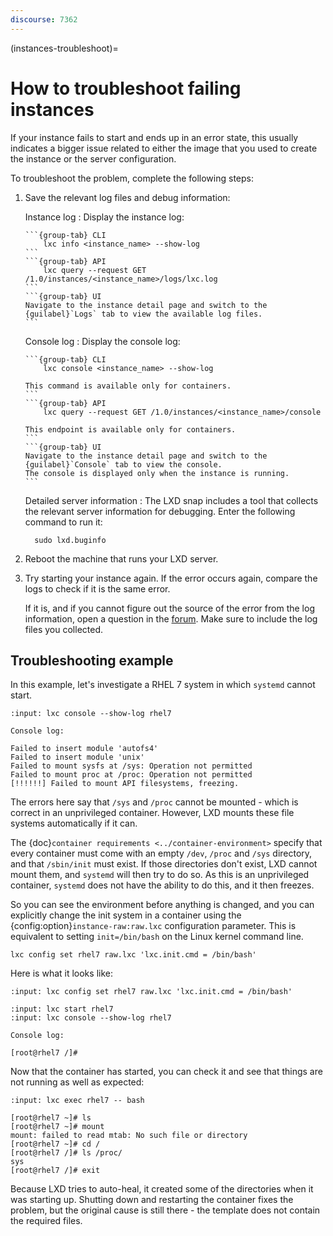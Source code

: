 ```yaml
---
discourse: 7362
---
```


(instances-troubleshoot)=
# How to troubleshoot failing instances

If your instance fails to start and ends up in an error state, this usually indicates a bigger issue related to either the image that you used to create the instance or the server configuration.

To troubleshoot the problem, complete the following steps:

1. Save the relevant log files and debug information:

   Instance log
   : Display the instance log:

     ````{tabs}
     ```{group-tab} CLI
         lxc info <instance_name> --show-log
     ```
     ```{group-tab} API
         lxc query --request GET /1.0/instances/<instance_name>/logs/lxc.log
     ```
     ```{group-tab} UI
     Navigate to the instance detail page and switch to the {guilabel}`Logs` tab to view the available log files.
     ```
     ````

   Console log
   : Display the console log:

     ````{tabs}
     ```{group-tab} CLI
         lxc console <instance_name> --show-log

     This command is available only for containers.
     ```
     ```{group-tab} API
         lxc query --request GET /1.0/instances/<instance_name>/console

     This endpoint is available only for containers.
     ```
     ```{group-tab} UI
     Navigate to the instance detail page and switch to the {guilabel}`Console` tab to view the console.
     The console is displayed only when the instance is running.
     ```
     ````

   Detailed server information
   : The LXD snap includes a tool that collects the relevant server information for debugging.
     Enter the following command to run it:

         sudo lxd.buginfo

1. Reboot the machine that runs your LXD server.
1. Try starting your instance again.
   If the error occurs again, compare the logs to check if it is the same error.

   If it is, and if you cannot figure out the source of the error from the log information, open a question in the [forum](https://discourse.ubuntu.com/c/lxd/).
   Make sure to include the log files you collected.

## Troubleshooting example

In this example, let's investigate a RHEL 7 system in which `systemd` cannot start.

```{terminal}
:input: lxc console --show-log rhel7

Console log:

Failed to insert module 'autofs4'
Failed to insert module 'unix'
Failed to mount sysfs at /sys: Operation not permitted
Failed to mount proc at /proc: Operation not permitted
[!!!!!!] Failed to mount API filesystems, freezing.
```

The errors here say that `/sys` and `/proc` cannot be mounted - which is correct in an unprivileged container.
However, LXD mounts these file systems automatically if it can.

The {doc}`container requirements <../container-environment>` specify that every container must come with an empty `/dev`, `/proc` and `/sys` directory, and that `/sbin/init` must exist.
If those directories don't exist, LXD cannot mount them, and `systemd` will then try to do so.
As this is an unprivileged container, `systemd` does not have the ability to do this, and it then freezes.

So you can see the environment before anything is changed, and you can explicitly change the init system in a container using the {config:option}`instance-raw:raw.lxc` configuration parameter.
This is equivalent to setting `init=/bin/bash` on the Linux kernel command line.

    lxc config set rhel7 raw.lxc 'lxc.init.cmd = /bin/bash'

Here is what it looks like:

```{terminal}
:input: lxc config set rhel7 raw.lxc 'lxc.init.cmd = /bin/bash'

:input: lxc start rhel7
:input: lxc console --show-log rhel7

Console log:

[root@rhel7 /]#
```

Now that the container has started, you can check it and see that things are not running as well as expected:

```{terminal}
:input: lxc exec rhel7 -- bash

[root@rhel7 ~]# ls
[root@rhel7 ~]# mount
mount: failed to read mtab: No such file or directory
[root@rhel7 ~]# cd /
[root@rhel7 /]# ls /proc/
sys
[root@rhel7 /]# exit
```

Because LXD tries to auto-heal, it created some of the directories when it was starting up.
Shutting down and restarting the container fixes the problem, but the original cause is still there - the template does not contain the required files.
